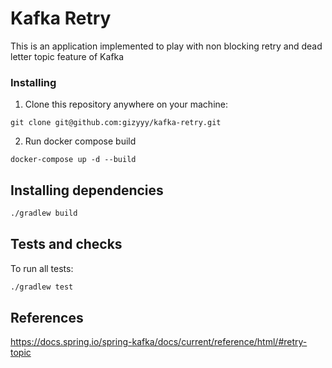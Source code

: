 # Kafka Retry
This is an application implemented to play with non blocking retry and dead letter topic feature of Kafka


### Installing
1. Clone this repository anywhere on your machine:
```
git clone git@github.com:gizyyy/kafka-retry.git
```

2. Run docker compose build
```
docker-compose up -d --build
```

## Installing dependencies
```bash
./gradlew build
```

## Tests and checks
To run all tests:
```bash
./gradlew test
```
## References

https://docs.spring.io/spring-kafka/docs/current/reference/html/#retry-topic

